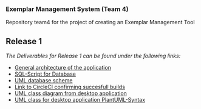 ### Exemplar Management System (Team 4)

Repository team4 for the project of creating an Exemplar Management Tool


## **Release 1**

*The Deliverables for Release 1 can be found under the following links:*

* [General architecture of the application](https://github.com/jku-win-se/teaching-2021.prse-exemplar-team4/blob/main/Documents/Release%201/General%20Architecture%200.pdf)
* [SQL-Script for Database](https://github.com/jku-win-se/teaching-2021.prse-exemplar-team4/blob/main/Documents/database_script/Logic_Design.sql) 
* [UML database scheme](https://github.com/jku-win-se/teaching-2021.prse-exemplar-team4/blob/main/Documents/Release%201/UML_Database.png)
* [Link to CircleCI confirming succesfull builds](https://app.circleci.com/pipelines/github/jku-win-se) 
* [UML class diagram from desktop application](https://github.com/jku-win-se/teaching-2021.prse-exemplar-team4/blob/main/Documents/Release%201/UML_Desktop_Application.png)
* [UML class for desktop application PlantUML-Syntax](https://github.com/jku-win-se/teaching-2021.prse-exemplar-team4/blob/main/Documents/Release%201/clientapplication.puml)



